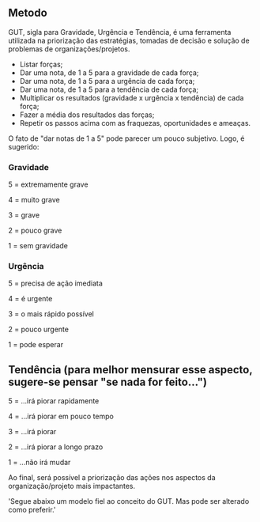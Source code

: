## Metodo

GUT, sigla para Gravidade, Urgência e Tendência, é uma ferramenta utilizada na priorização das estratégias, tomadas de decisão e solução de problemas de organizações/projetos.

* Listar forças;
* Dar uma nota, de 1 a 5 para a gravidade de cada força;
* Dar uma nota, de 1 a 5 para a urgência de cada força;
* Dar uma nota, de 1 a 5 para a tendência de cada força;
* Multiplicar os resultados (gravidade x urgência x tendência) de cada força;
* Fazer a média dos resultados das forças;
* Repetir os passos acima com as fraquezas, oportunidades e ameaças.

O fato de "dar notas de 1 a 5" pode parecer um pouco subjetivo. Logo, é sugerido:

### Gravidade
5 = extremamente grave

4 = muito grave

3 = grave

2 = pouco grave

1 = sem gravidade

### Urgência
5 = precisa de ação imediata

4 = é urgente

3 = o mais rápido possível

2 = pouco urgente

1 = pode esperar

## Tendência (para melhor mensurar esse aspecto, sugere-se pensar "se nada for feito...")
5 = ...irá piorar rapidamente

4 = ...irá piorar em pouco tempo

3 = ...irá piorar

2 = ...irá piorar a longo prazo

1 = ...não irá mudar

Ao final, será possível a priorização das ações nos aspectos da organização/projeto mais impactantes.

'Segue abaixo um modelo fiel ao conceito do GUT. Mas pode ser alterado como preferir.'


